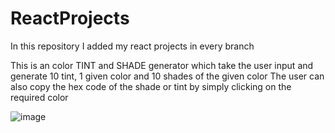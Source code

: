 # ReactProjects
In this repository I added my react projects in every branch

This is an color TINT and SHADE generator which take the user input and generate 10 tint, 1 given color and 10 shades of the given color
The user can also copy the hex code of the shade or tint by simply clicking on the required color

![image](https://user-images.githubusercontent.com/66297688/236681749-5e45f9c0-4585-4a97-94fa-830e3dc77d89.png)

